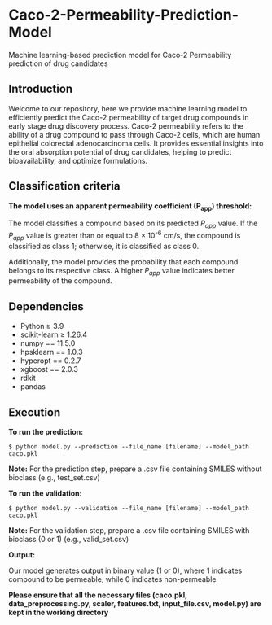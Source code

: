 # Caco-2-Permeability-Prediction-Model
Machine learning-based prediction model for Caco-2 Permeability prediction of drug candidates

## Introduction ## 

Welcome to our repository, here we provide machine learning model to efficiently predict the Caco-2 permeability of target drug compounds in early stage drug discovery process. Caco-2 permeability refers to the ability of a drug compound to pass through Caco-2 cells, which are human epithelial colorectal adenocarcinoma cells. It provides essential insights into the oral absorption potential of drug candidates, helping to predict bioavailability, and optimize formulations.

## Classification criteria ##
<strong> The model uses an apparent permeability coefficient (P<sub>app</sub>) threshold: </strong>

The model classifies a compound based on its predicted <em>P<sub>app</sub></em> value. If the <em>P<sub>app</sub></em> value is greater than or equal to 8 &times; 10<sup>-6</sup> cm/s, the compound is classified as class 1; otherwise, it is classified as class 0. 

Additionally, the model provides the probability that each compound belongs to its respective class. A higher <em>P<sub>app</sub></em> value indicates better permeability of the compound.


## Dependencies ##

- Python ≥ 3.9
- scikit-learn ≥ 1.26.4
- numpy == 11.5.0
- hpsklearn == 1.0.3
- hyperopt == 0.2.7
- xgboost == 2.0.3
- rdkit
- pandas

## Execution ##
**To run the prediction:**

```
$ python model.py --prediction --file_name [filename] --model_path caco.pkl
```
<strong>Note:</strong> For the prediction step, prepare a .csv file containing SMILES without bioclass (e.g., test_set.csv)

**To run the validation:**

```
$ python model.py --validation --file_name [filename] --model_path caco.pkl
```
<strong>Note:</strong> For the validation step, prepare a .csv file containing SMILES with bioclass (0 or 1) (e.g., valid_set.csv)

**Output:**

Our model generates output in binary value (1 or 0), where 1 indicates compound to be permeable, while 0 indicates non-permeable

**Please ensure that all the necessary files (caco.pkl, data_preprocessing.py, scaler, features.txt, input_file.csv, model.py) are kept in the working directory**
